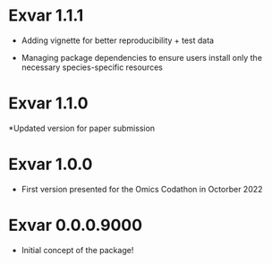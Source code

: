 # Exvar 1.1.1

* Adding vignette for better reproducibility + test data

* Managing package dependencies to ensure users install only the necessary
  species-specific resources

# Exvar 1.1.0

*Updated version for paper submission

# Exvar 1.0.0

* First version presented for the Omics Codathon in Octorber 2022

# Exvar 0.0.0.9000

* Initial concept of the package!
